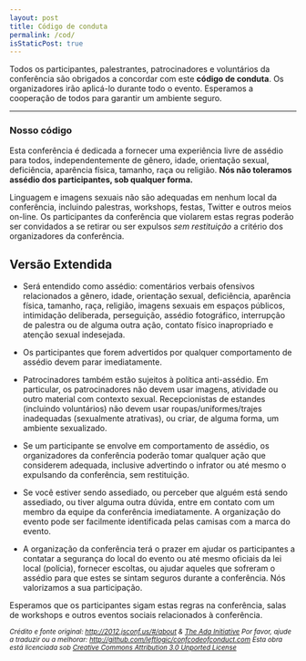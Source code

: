 ```yaml
---
layout: post
title: Código de conduta
permalink: /cod/
isStaticPost: true
---
```


 Todos os participantes, palestrantes, patrocinadores e voluntários da conferência são obrigados a concordar com este **código de conduta**. Os organizadores irão aplicá-lo durante todo o evento. Esperamos a cooperação de todos para garantir um ambiente seguro.

---

### Nosso código
Esta conferência é dedicada a fornecer uma experiência livre de assédio para todos, independentemente de gênero, idade, orientação sexual, deficiência, aparência física, tamanho, raça ou religião. **Nós não toleramos assédio dos participantes, sob qualquer forma.**

Linguagem e imagens sexuais não são adequadas em nenhum local da conferência, incluindo palestras, workshops, festas, Twitter e outros meios on-line. Os participantes da conferência que violarem estas regras poderão ser convidados a se retirar ou ser expulsos <em>sem restituição</em> a critério dos organizadores da conferência.

Versão Extendida
-------

- Será entendido como assédio: comentários verbais ofensivos relacionados a gênero, idade, orientação sexual, deficiência, aparência física, tamanho, raça, religião, imagens sexuais em espaços públicos, intimidação deliberada, perseguição, assédio fotográfico, interrupção de palestra ou de alguma outra ação, contato físico inapropriado e atenção sexual indesejada.

- Os participantes que forem advertidos por qualquer comportamento de assédio devem parar imediatamente.

- Patrocinadores também estão sujeitos à política anti-assédio. Em particular, os patrocinadores não devem usar imagens, atividade ou outro material com contexto sexual. Recepcionistas de estandes (incluindo voluntários) não devem usar roupas/uniformes/trajes inadequadas (sexualmente atrativas), ou criar, de alguma forma, um ambiente sexualizado.

- Se um participante se envolve em comportamento de assédio, os organizadores da conferência poderão tomar qualquer ação que considerem adequada, inclusive advertindo o infrator ou até mesmo o expulsando da conferência, sem restituição.

- Se você estiver sendo assediado, ou perceber que alguém está sendo assediado, ou tiver alguma outra dúvida, entre em contato com um membro da equipe da conferência imediatamente. A organização do evento pode ser facilmente identificada pelas camisas com a marca do evento.

- A organização da conferência terá o prazer em ajudar os participantes a contatar a segurança do local do evento ou até mesmo oficiais da lei local (polícia), fornecer escoltas, ou ajudar aqueles que sofreram o assédio para que estes se sintam seguros durante a conferência. Nós valorizamos a sua participação.

Esperamos que os participantes sigam estas regras na conferência, salas de workshops e outros eventos sociais relacionados à conferência.

<small><em>Crédito e fonte original: <a href="http://2012.jsconf.us/#/about">http://2012.jsconf.us/#/about</a> &amp; <a href="http://geekfeminism.wikia.com/wiki/Conference_anti-harassment/Policy">The Ada Initiative</a>
Por favor, ajude a traduzir ou a melhorar: <a href="https://github.com/leftlogic/confcodeofconduct.com">http://github.com/leftlogic/confcodeofconduct.com</a>
Esta obra está licenciada sob <a rel="license" href="http://creativecommons.org/licenses/by/3.0/deed.en_US">Creative Commons Attribution 3.0 Unported License</a></em></small>